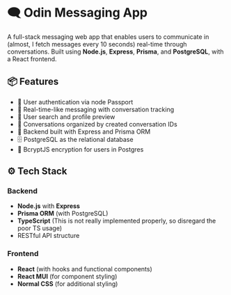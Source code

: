 # 🗨️ Odin Messaging App

A full-stack messaging web app that enables users to communicate in (almost, I fetch messages every 10 seconds) real-time through conversations. 
Built using **Node.js**, **Express**, **Prisma**, and **PostgreSQL**, with a React frontend.

## 📦 Features

- 🔐 User authentication via node Passport
- 💬 Real-time-like messaging with conversation tracking
- 👥 User search and profile preview
- 📁 Conversations organized by created conversation IDs
- 🧠 Backend built with Express and Prisma ORM
- 🗄️ PostgreSQL as the relational database
- 🔑 BcryptJS encryption for users in Postgres

## ⚙️ Tech Stack

### Backend
- **Node.js** with **Express**
- **Prisma ORM** (with PostgreSQL)
- **TypeScript** (This is not really implemented properly, so disregard the poor TS usage)
- RESTful API structure

### Frontend
- **React** (with hooks and functional components)
- **React MUI** (for component styling)
- **Normal CSS** (for additional styling)

